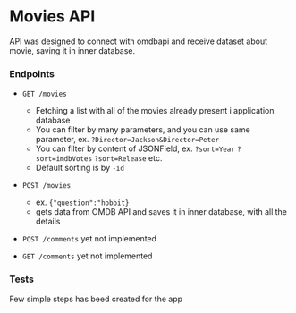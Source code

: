 # Movies API

API was designed to connect with omdbapi and receive dataset about movie, saving it in inner database.


### Endpoints

* ```GET /movies```
    * Fetching a list with all of the movies already present i application database
    * You can filter by many parameters, and you can use same parameter,
      ex. ```?Director=Jackson&Director=Peter```
    * You can filter by content of JSONField, ex. ```?sort=Year``` ```?sort=imdbVotes``` ```?sort=Release``` etc.
    * Default sorting is by ```-id```
* ```POST /movies``` 
    * ex. ```{"question":"hobbit}```
    * gets data from OMDB API and saves it in inner database, with all the details
    
* ```POST /comments``` yet not implemented
* ```GET /comments``` yet not implemented


### Tests
Few simple steps has beed created for the app